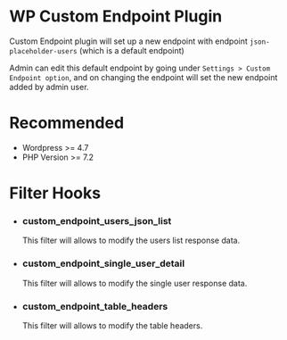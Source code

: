 # WP Custom Endpoint Plugin
Custom Endpoint plugin will set up a new endpoint with endpoint `json-placeholder-users` (which is a default endpoint)

Admin can edit this default endpoint by going under `Settings > Custom Endpoint option`, and on changing the endpoint will set the new endpoint added by admin user.

# Recommended

 * Wordpress >= 4.7
 * PHP Version >= 7.2

# Filter Hooks
* ### custom_endpoint_users_json_list
   This filter will allows to modify the users list response data.
   
* ### custom_endpoint_single_user_detail
   This filter will allows to modify the single user response data.
   
* ### custom_endpoint_table_headers
   This filter will allows to modify the table headers.
